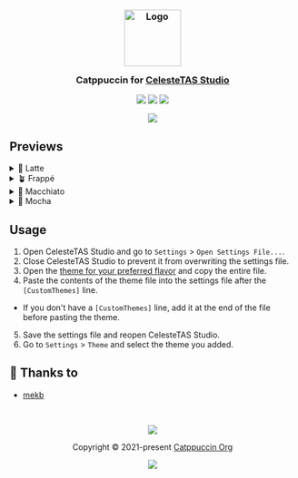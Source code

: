 <h3 align="center">
	<img src="https://raw.githubusercontent.com/catppuccin/catppuccin/main/assets/logos/exports/1544x1544_circle.png" width="100" alt="Logo"/><br/>
	<img src="https://raw.githubusercontent.com/catppuccin/catppuccin/main/assets/misc/transparent.png" height="30" width="0px"/>
	Catppuccin for <a href="https://github.com/EverestAPI/CelesteTAS-EverestInterop">CelesteTAS Studio</a>
	<img src="https://raw.githubusercontent.com/catppuccin/catppuccin/main/assets/misc/transparent.png" height="30" width="0px"/>
</h3>

<p align="center">
	<a href="https://github.com/catppuccin/celeste-tas-studio/stargazers"><img src="https://img.shields.io/github/stars/catppuccin/celeste-tas-studio?colorA=363a4f&colorB=b7bdf8&style=for-the-badge"></a>
	<a href="https://github.com/catppuccin/celeste-tas-studio/issues"><img src="https://img.shields.io/github/issues/catppuccin/celeste-tas-studio?colorA=363a4f&colorB=f5a97f&style=for-the-badge"></a>
	<a href="https://github.com/catppuccin/celeste-tas-studio/contributors"><img src="https://img.shields.io/github/contributors/catppuccin/celeste-tas-studio?colorA=363a4f&colorB=a6da95&style=for-the-badge"></a>
</p>

<p align="center">
	<img src="https://raw.githubusercontent.com/catppuccin/celeste-tas-studio/main/assets/preview.webp"/>
</p>

## Previews

<details>
<summary>🌻 Latte</summary>
<img src="https://raw.githubusercontent.com/catppuccin/celeste-tas-studio/main/assets/latte.webp"/>
</details>
<details>
<summary>🪴 Frappé</summary>
<img src="https://raw.githubusercontent.com/catppuccin/celeste-tas-studio/main/assets/frappe.webp"/>
</details>
<details>
<summary>🌺 Macchiato</summary>
<img src="https://raw.githubusercontent.com/catppuccin/celeste-tas-studio/main/assets/macchiato.webp"/>
</details>
<details>
<summary>🌿 Mocha</summary>
<img src="https://raw.githubusercontent.com/catppuccin/celeste-tas-studio/main/assets/mocha.webp"/>
</details>

## Usage

1. Open CelesteTAS Studio and go to `Settings` > `Open Settings File...`.
2. Close CelesteTAS Studio to prevent it from overwriting the settings file.
3. Open the [theme for your preferred flavor](themes/) and copy the entire file.
4. Paste the contents of the theme file into the settings file after the `[CustomThemes]` line.
  - If you don't have a `[CustomThemes]` line, add it at the end of the file before pasting the theme.
5. Save the settings file and reopen CelesteTAS Studio.
6. Go to `Settings` > `Theme` and select the theme you added.

## 💝 Thanks to

- [mekb](https://github.com/mekb-turtle)

&nbsp;

<p align="center">
	<img src="https://raw.githubusercontent.com/catppuccin/catppuccin/main/assets/footers/gray0_ctp_on_line.svg?sanitize=true" />
</p>

<p align="center">
	Copyright &copy; 2021-present <a href="https://github.com/catppuccin" target="_blank">Catppuccin Org</a>
</p>

<p align="center">
	<a href="https://github.com/catppuccin/catppuccin/blob/main/LICENSE"><img src="https://img.shields.io/static/v1.svg?style=for-the-badge&label=License&message=MIT&logoColor=d9e0ee&colorA=363a4f&colorB=b7bdf8"/></a>
</p>
